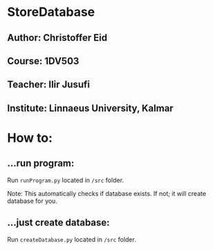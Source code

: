 # StoreDatabase

## Author: Christoffer Eid
## Course: 1DV503
## Teacher: Ilir Jusufi
## Institute: Linnaeus University, Kalmar

# How to:
## ...run program:
Run `runProgram.py` located in `/src` folder.

Note: This automatically checks if database exists. If not; it will create database for you. 

## ...just create database:
Run `createDatabase.py` located in `/src` folder.